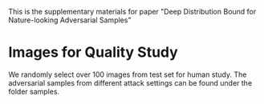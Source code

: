 This is the supplementary materials for paper "Deep Distribution Bound for Nature-looking Adversarial Samples"

# Images for Quality Study

We randomly select over 100 images from test set for human study. The adversarial samples from different attack settings can be found under the folder samples.
